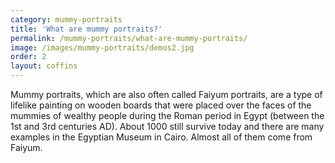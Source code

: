 ```yaml
---
category: mummy-portraits
title: 'What are mummy portraits?'
permalink: /mummy-portraits/what-are-mummy-portraits/
image: /images/mummy-portraits/demos2.jpg
order: 2
layout: coffins
---
```


Mummy portraits, which are also often called Faiyum portraits, are a type of lifelike painting on wooden boards that were placed over the faces of the mummies of wealthy people during the Roman period in Egypt (between the 1st and 3rd centuries AD). About 1000 still survive today and there are many examples in the Egyptian Museum in Cairo. Almost all of them come from Faiyum.
